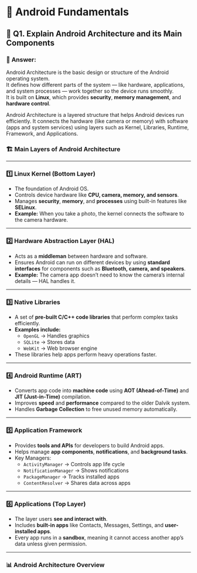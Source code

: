 # 📱 Android Fundamentals

## 🧩 Q1. Explain Android Architecture and its Main Components

### 🧠 **Answer:**

Android Architecture is the basic design or structure of the Android operating system.  
It defines how different parts of the system — like hardware, applications, and system processes — work together so the device runs smoothly.  
It is built on **Linux**, which provides **security**, **memory management**, and **hardware control**.

Android Architecture is a layered structure that helps Android devices run efficiently. It connects the hardware (like camera or memory) with software (apps and system services) using layers such as Kernel, Libraries, Runtime, Framework, and Applications.

### 🏗️ **Main Layers of Android Architecture**

---

### 1️⃣ **Linux Kernel (Bottom Layer)**
- The foundation of Android OS.  
- Controls device hardware like **CPU, camera, memory, and sensors**.  
- Manages **security**, **memory**, and **processes** using built-in features like **SELinux**.  
- **Example:** When you take a photo, the kernel connects the software to the camera hardware.

---

### 2️⃣ **Hardware Abstraction Layer (HAL)**
- Acts as a **middleman** between hardware and software.  
- Ensures Android can run on different devices by using **standard interfaces** for components such as **Bluetooth, camera, and speakers**.  
- **Example:** The camera app doesn’t need to know the camera’s internal details — HAL handles it.

---

### 3️⃣ **Native Libraries**
- A set of **pre-built C/C++ code libraries** that perform complex tasks efficiently.  
- **Examples include:**  
  - `OpenGL` → Handles graphics  
  - `SQLite` → Stores data  
  - `WebKit` → Web browser engine  
- These libraries help apps perform heavy operations faster.

---

### 4️⃣ **Android Runtime (ART)**
- Converts app code into **machine code** using **AOT (Ahead-of-Time)** and **JIT (Just-in-Time)** compilation.  
- Improves **speed** and **performance** compared to the older Dalvik system.  
- Handles **Garbage Collection** to free unused memory automatically.

---

### 5️⃣ **Application Framework**
- Provides **tools and APIs** for developers to build Android apps.  
- Helps manage **app components**, **notifications**, and **background tasks**.  
- Key Managers:
  - `ActivityManager` → Controls app life cycle  
  - `NotificationManager` → Shows notifications  
  - `PackageManager` → Tracks installed apps  
  - `ContentResolver` → Shares data across apps

---

### 6️⃣ **Applications (Top Layer)**
- The layer users **see and interact with**.  
- Includes **built-in apps** like Contacts, Messages, Settings, and **user-installed apps**.  
- Every app runs in a **sandbox**, meaning it cannot access another app’s data unless given permission.

---

### 📊 **Android Architecture Overview**

